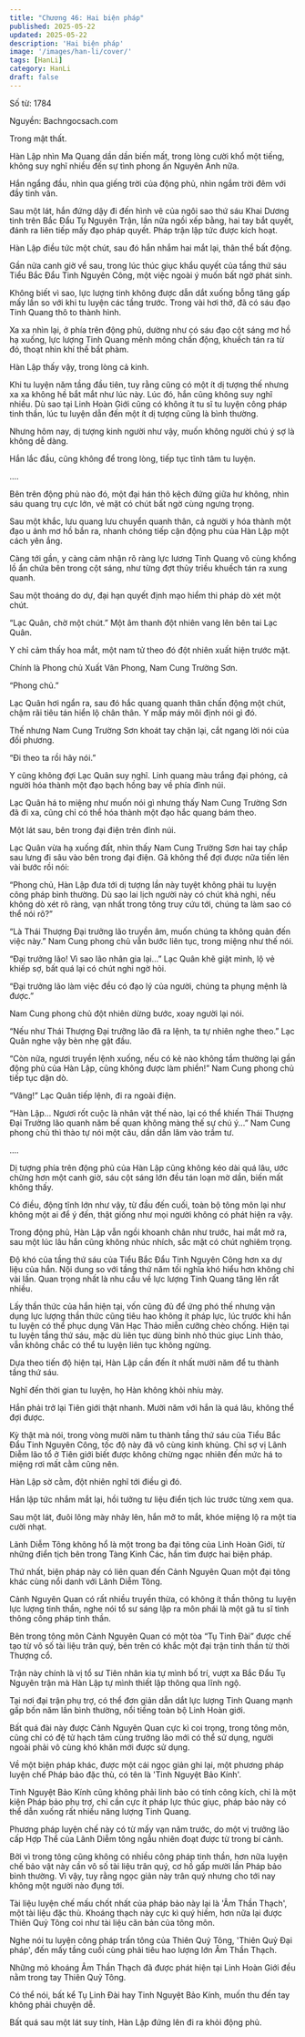 ```yaml
---
title: "Chương 46: Hai biện pháp"
published: 2025-05-22
updated: 2025-05-22
description: 'Hai biện pháp'
image: '/images/han-li/cover/'
tags: [HanLi]
category: HanLi
draft: false
---
```


Số từ: 1784 







Nguyền: Bachngocsach.com





Trong mật thất.

Hàn Lập nhìn Ma Quang dần dần biến mất, trong lòng cười khổ một tiếng, không suy nghĩ nhiều đến sự tình phong ấn Nguyên Anh nữa.

Hắn ngẩng đầu, nhìn qua giếng trời của động phủ, nhìn ngắm trời đêm với đầy tinh vân.

Sau một lát, hắn đứng dậy đi đến hình vẽ của ngôi sao thứ sáu Khai Dương tinh trên Bắc Đẩu Tụ Nguyên Trận, lần nữa ngồi xếp bằng, hai tay bắt quyết, đánh ra liên tiếp mấy đạo pháp quyết. Pháp trận lập tức được kích hoạt.

Hàn Lập điều tức một chút, sau đó hắn nhắm hai mắt lại, thân thể bất động.

Gần nửa canh giờ về sau, trong lúc thúc giục khẩu quyết của tầng thứ sáu Tiểu Bắc Đẩu Tinh Nguyên Công, một việc ngoài ý muốn bất ngờ phát sinh.

Không biết vì sao, lực lượng tinh không được dẫn dắt xuống bỗng tăng gấp mấy lần so với khi tu luyện các tầng trước. Trong vài hơi thở, đã có sáu đạo Tinh Quang thô to thành hình.

Xa xa nhìn lại, ở phía trên động phủ, dường như có sáu đạo cột sáng mơ hồ hạ xuống, lực lượng Tinh Quang mênh mông chấn động, khuếch tán ra từ đó, thoạt nhìn khí thế bất phàm.

Hàn Lập thấy vậy, trong lòng cả kinh.

Khi tu luyện năm tầng đầu tiên, tuy rằng cũng có một ít dị tượng thế nhưng xa xa không hề bắt mắt như lúc này. Lúc đó, hắn cũng không suy nghĩ nhiều. Dù sao tại Linh Hoàn Giới cũng có không ít tu sĩ tu luyện công pháp tinh thần, lúc tu luyện dẫn đến một ít dị tượng cũng là bình thường.

Nhưng hôm nay, dị tượng kinh người như vậy, muốn không người chú ý sợ là không dễ dàng.

Hắn lắc đầu, cũng không để trong lòng, tiếp tục tĩnh tâm tu luyện.

....

Bên trên động phủ nào đó, một đại hán thô kệch đứng giữa hư không, nhìn sáu quang trụ cực lớn, vẻ mặt có chút bất ngờ cùng ngưng trọng.

Sau một khắc, lưu quang lưu chuyển quanh thân, cả người y hóa thành một đạo u ảnh mơ hồ bắn ra, nhanh chóng tiếp cận động phu của Hàn Lập một cách yên ắng.

Càng tới gần, y càng cảm nhận rõ ràng lực lương Tinh Quang vô cùng khổng lồ ẩn chứa bên trong cột sáng, như từng đợt thủy triều khuếch tán ra xung quanh.

Sau một thoáng do dự, đại hạn quyết định mạo hiểm thi pháp dò xét một chút.

“Lạc Quân, chờ một chút.” Một âm thanh đột nhiên vang lên bên tai Lạc Quân.

Y chỉ cảm thấy hoa mắt, một nam tử theo đó đột nhiên xuất hiện trước mặt.

Chính là Phong chủ Xuất Vân Phong, Nam Cung Trường Sơn.

“Phong chủ.”

Lạc Quân hơi ngẩn ra, sau đó hắc quang quanh thân chấn động một chút, chậm rãi tiêu tán hiển lộ chân thân. Y mấp máy môi định nói gì đó.

Thế nhưng Nam Cung Trường Sơn khoát tay chặn lại, cắt ngang lời nói của đối phương.

“Đi theo ta rồi hãy nói.”

Y cũng không đợi Lạc Quân suy nghĩ. Linh quang màu trắng đại phóng, cả người hóa thành một đạo bạch hồng bay về phía đỉnh núi.

Lạc Quân há to miệng như muốn nói gì nhưng thấy Nam Cung Trường Sơn đã đi xa, cũng chỉ có thể hóa thành một đạo hắc quang bám theo.

Một lát sau, bên trong đại điện trên đỉnh núi.

Lạc Quân vừa hạ xuống đất, nhìn thấy Nam Cung Trường Sơn hai tay chắp sau lưng đi sâu vào bên trong đại điện. Gã không thể đợi được nữa tiến lên vài bước rồi nói:

“Phong chủ, Hàn Lập đưa tới dị tượng lần này tuyệt không phải tu luyện công pháp bình thường. Dù sao lai lịch người này có chút khả nghi, nếu không dò xét rõ ràng, vạn nhất trong tông truy cứu tới, chúng ta làm sao có thể nói rõ?”

“Là Thái Thượng Đại trưởng lão truyền âm, muốn chúng ta không quản đến việc này.” Nam Cung phong chủ vẫn bước liên tục, trong miệng như thế nói.

“Đại trưởng lão! Vì sao lão nhân gia lại...” Lạc Quân khẽ giật mình, lộ vẻ khiếp sợ, bất quá lại có chút nghi ngờ hỏi.

“Đại trưởng lão làm việc đều có đạo lý của người, chúng ta phụng mệnh là được.”

Nam Cung phong chủ đột nhiên dừng bước, xoay người lại nói.

“Nếu như Thái Thượng Đại trưỡng lão đã ra lệnh, ta tự nhiên nghe theo.” Lạc Quân nghe vậy bèn nhẹ gật đầu.

“Còn nữa, ngươi truyền lệnh xuống, nếu có kẻ nào không tầm thường lại gần động phủ của Hàn Lập, cũng không được làm phiền!” Nam Cung phong chủ tiếp tục dặn dò.

“Vâng!” Lạc Quân tiếp lệnh, đi ra ngoài điện.

“Hàn Lập... Ngươi rốt cuộc là nhân vật thế nào, lại có thể khiến Thái Thượng Đại Trưởng lão quanh năm bế quan không màng thế sự chú ý...” Nam Cung phong chủ thì thào tự nói một câu, dần dần lâm vào trầm tư.

....

Dị tượng phía trên động phủ của Hàn Lập cũng không kéo dài quá lâu, ước chừng hơn một canh giờ, sáu cột sáng lớn đều tán loạn mờ dần, biến mất không thấy.

Có điều, động tĩnh lớn như vậy, từ đầu đến cuối, toàn bộ tông môn lại như không một ai để ý đến, thật giống như mọi người không có phát hiện ra vậy.

Trong động phủ, Hàn Lập vẫn ngồi khoanh chân như trước, hai mắt mở ra, sau một lúc lâu hắn cũng không nhúc nhích, sắc mặt có chút nghiêm trọng.

Độ khó của tầng thứ sáu của Tiểu Bắc Đẩu Tinh Nguyên Công hơn xa dự liệu của hắn. Nội dung so với tầng thứ năm tối nghĩa khó hiểu hơn không chỉ vài lần. Quan trọng nhất là nhu cầu về lực lượng Tinh Quang tăng lên rất nhiều.

Lấy thần thức của hắn hiện tại, vốn cũng đủ để ứng phó thế nhưng vận dụng lực lượng thần thức cũng tiêu hao không ít pháp lực, lúc trước khi hắn tu luyện có thể phục dụng Vân Hạc Thảo miễn cưỡng chèo chống. Hiện tại tu luyện tầng thứ sáu, mặc dù liên tục dùng bình nhỏ thúc giục Linh thảo, vẫn không chắc có thể tu luyện liên tục không ngừng.

Dựa theo tiến độ hiện tại, Hàn Lập cần đến ít nhất mười năm để tu thành tầng thứ sáu.

Nghĩ đến thời gian tu luyện, họ Hàn không khỏi nhíu mày.

Hắn phải trở lại Tiên giới thật nhanh. Mười năm với hắn là quá lâu, không thể đợi được.

Kỳ thật mà nói, trong vòng mười năm tu thành tầng thứ sáu của Tiểu Bắc Đẩu Tinh Nguyên Công, tốc độ này đã vô cùng kinh khủng. Chỉ sợ vị Lãnh Diễm lão tổ ở Tiên giới biết được không chừng ngạc nhiên đến mức há to miệng rơi mất cằm cũng nên.

Hàn Lập sờ cằm, đột nhiên nghĩ tới điều gì đó.

Hắn lập tức nhắm mắt lại, hồi tưởng tư liệu điển tịch lúc trước từng xem qua.

Sau một lát, đuôi lông mày nhảy lên, hắn mở to mắt, khóe miệng lộ ra một tia cười nhạt.

Lãnh Diễm Tông không hổ là một trong ba đại tông của Linh Hoàn Giới, từ những điển tịch bên trong Tàng Kinh Các, hắn tìm được hai biện pháp.

Thứ nhất, biện pháp này có liên quan đến Cảnh Nguyên Quan một đại tông khác cùng nổi danh với Lãnh Diễm Tông.

Cảnh Nguyên Quan có rất nhiều truyền thừa, có không ít thần thông tu luyện lực lượng tinh thần, nghe nói tổ sư sáng lập ra môn phái là một gã tu sĩ tinh thông công pháp tinh thần.

Bên trong tông môn Cảnh Nguyên Quan có một tòa “Tụ Tinh Đài” được chế tạo từ vô số tài liệu trân quý, bên trên có khắc một đại trận tinh thần từ thời Thượng cổ.

Trận này chính là vị tổ sư Tiên nhân kia tự mình bố trí, vượt xa Bắc Đẩu Tụ Nguyên trận mà Hàn Lập tự mình thiết lập thông qua lĩnh ngộ.

Tại nơi đại trận phụ trợ, có thể đơn giản dẫn dắt lực lượng Tinh Quang mạnh gấp bốn năm lần bình thường, nổi tiếng toàn bộ Linh Hoàn giới.

Bất quá đài này được Cảnh Nguyên Quan cực kì coi trọng, trong tông môn, cũng chỉ có đệ tử hạch tâm cùng trưởng lão mới có thể sử dụng, người ngoài phải vô cùng khó khăn mới được sử dụng.

Về một biện pháp khác, được một cái ngọc giản ghi lại, một phương pháp luyện chế Pháp bảo đặc thù, có tên là 'Tinh Nguyệt Bảo Kính'.

Tinh Nguyệt Bảo Kính cũng không phải linh bảo có tính công kích, chỉ là một kiện Pháp bảo phụ trợ, chỉ cần cực ít pháp lực thúc giục, pháp bảo này có thể dẫn xuống rất nhiều năng lượng Tinh Quang.

Phương pháp luyện chế này có từ mấy vạn năm trước, do một vị trưởng lão cấp Hợp Thể của Lãnh Diễm tông ngẫu nhiên đoạt được từ trong bí cảnh.

Bởi vì trong tông cũng không có nhiều công pháp tinh thần, hơn nữa luyện chế bảo vật này cần vô số tài liệu trân quý, cơ hồ gấp mười lần Pháp bảo bình thường. Vì vậy, tuy rằng ngọc giản này trân quý nhưng cho tới nay không một người nào đụng tới.

Tài liệu luyện chế mấu chốt nhất của pháp bảo này lại là 'Âm Thần Thạch', một tài liệu đặc thù. Khoáng thạch này cực kì quý hiếm, hơn nữa lại được Thiên Quỷ Tông coi như tài liệu căn bản của tông môn.

Nghe nói tu luyện công pháp trấn tông của Thiên Quỷ Tông, 'Thiên Quỷ Đại pháp', đến mấy tầng cuối cùng phải tiêu hao lượng lớn Âm Thần Thạch.

Những mỏ khoáng Âm Thần Thạch đã được phát hiện tại Linh Hoàn Giới đều nằm trong tay Thiên Quỷ Tông.

Có thể nói, bất kể Tụ Linh Đài hay Tinh Nguyệt Bảo Kính, muốn thu đến tay không phải chuyện dễ.

Bất quá sau một lát suy tính, Hàn Lập đứng lên đi ra khỏi động phủ.
